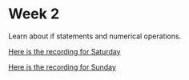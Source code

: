 # Week 2

Learn about if statements and numerical operations.

[Here is the recording for Saturday](https://drive.google.com/file/d/1OZeca1DM4EzlEEa-D38R50V_2alNhUCX/view?usp=sharing)

[Here is the recording for Sunday](https://drive.google.com/file/d/1dRcwDzY80kFNE3LL0fY3Xc5ZhHS6V_rk/view?usp=sharing)
